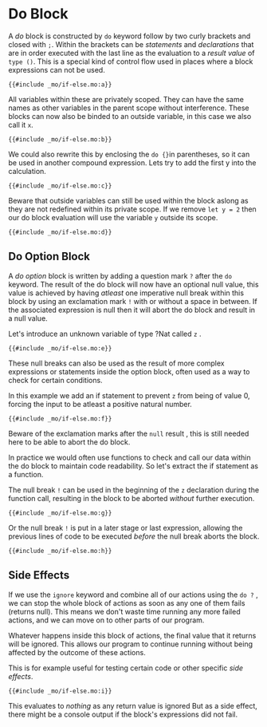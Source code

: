 # Do Block

A _do_ block is constructed by `do` keyword follow by two curly brackets and closed with `;`. Within the brackets can be _statements_ and _declarations_ that are in order executed with the last line as the evaluation to a _result value_ of `type ()`. 
This is a special kind of control flow used in places where a block expressions can not be used.

```motoko
{{#include _mo/if-else.mo:a}}
```

All variables within these are privately scoped. They can have the same names as other variables in the parent scope without interference. 
These blocks can now also be binded to an outside variable, in this case we also call it `x`.

```motoko
{{#include _mo/if-else.mo:b}}
```

We could also rewrite this by enclosing the `do {}`in parentheses, so it can be used in another compound expression. Lets try to add the first y into the calculation.

```motoko
{{#include _mo/if-else.mo:c}}
```

Beware that outside variables can still be used within the block aslong as they are not redefined within its private scope. If we remove `let y = 2` then our do block evaluation will use the variable `y` outside its scope.

```motoko
{{#include _mo/if-else.mo:d}}
```

## Do Option Block

A _do option_ block is written by adding a question mark `?` after the `do` keyword. The result of the do block will now have an optional null value, this value is achieved by having _atleast_ one imperative null break within this block by using an exclamation mark `!` with or without a space in between. If the associated expression is null then it will abort the do block and result in a null value.

Let's introduce an unknown variable of type ?Nat called `z` .

```motoko
{{#include _mo/if-else.mo:e}}
```

These null breaks can also be used as the result of more complex expressions or statements inside the option block, often used as a way to check for certain conditions.

In this example we add an if statement to prevent `z` from being of value 0, forcing the input to be atleast a positive natural number.

```motoko
{{#include _mo/if-else.mo:f}}
```

Beware of the exclamation marks after the `null` result , this is still needed here to be able to abort the do block. 

In practice we would often use functions to check and call our data within the do block to maintain code readability. So let's extract the if statement as a function. 

The null break `!` can be used in the beginning of  the `z` declaration during the function call, resulting in the block to be aborted _without_ further execution. 

```motoko
{{#include _mo/if-else.mo:g}}
```
Or the null break `!` is put in a later stage or last expression, allowing the previous lines of code to be executed _before_ the null break aborts the block.

```motoko
{{#include _mo/if-else.mo:h}}
```

## Side Effects

If we use the `ignore` keyword and combine all of our actions using the `do ?` , we can stop the whole block of actions as soon as any one of them fails (returns null). This means we don't waste time running any more failed actions, and we can move on to other parts of our program.

Whatever happens inside this block of actions, the final value that it returns will be ignored. This allows our program to continue running without being affected by the outcome of these actions.

This is for example useful for testing certain code or other specific _side effects_.

```motoko
{{#include _mo/if-else.mo:i}}
```
This evaluates to _nothing_ as any return value is ignored
But as a side effect, there might be a console output if the block's expressions did not fail.
